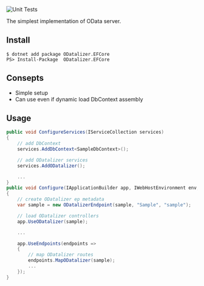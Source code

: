 ![Unit Tests](https://github.com/commerble/ODatalizer/workflows/test/badge.svg)

The simplest implementation of OData server.

## Install

    $ dotnet add package ODatalizer.EFCore
    PS> Install-Package  ODatalizer.EFCore


## Consepts

* Simple setup
* Can use even if dynamic load DbContext assembly

## Usage

```cs:Startup.cs
public void ConfigureServices(IServiceCollection services)
{
    // add DbContext
    services.AddDbContext<SampleDbContext>();

    // add ODatalizer services
    services.AddODatalizer();

    ...
}
public void Configure(IApplicationBuilder app, IWebHostEnvironment env, SampleDbContext sample)
{
    // create ODatalizer ep metadata
    var sample = new ODatalizerEndpoint(sample, "Sample", "sample");

    // load ODatalizer controllers
    app.UseODatalizer(sample);

    ...

    app.UseEndpoints(endpoints =>
    {
        // map ODatalizer routes
        endpoints.MapODatalizer(sample);
        ...
    });
}
```
